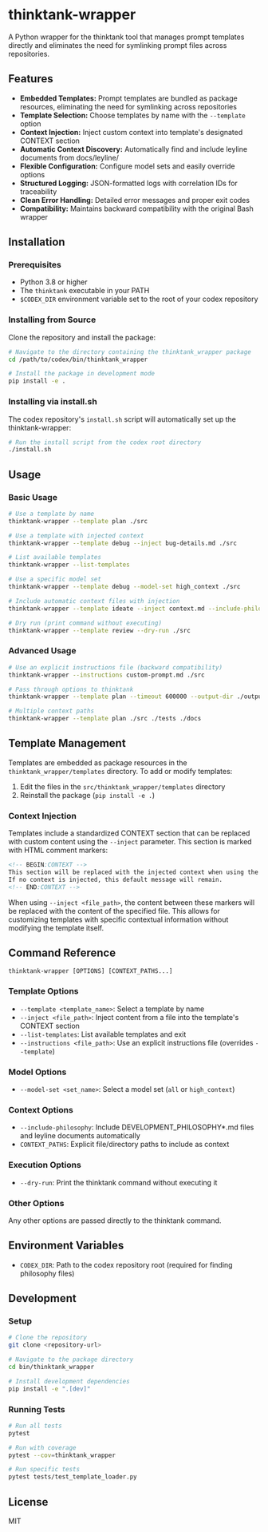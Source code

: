 # thinktank-wrapper

A Python wrapper for the thinktank tool that manages prompt templates directly and eliminates the need for symlinking prompt files across repositories.

## Features

- **Embedded Templates:** Prompt templates are bundled as package resources, eliminating the need for symlinking across repositories
- **Template Selection:** Choose templates by name with the `--template` option
- **Context Injection:** Inject custom context into template's designated CONTEXT section
- **Automatic Context Discovery:** Automatically find and include leyline documents from docs/leyline/
- **Flexible Configuration:** Configure model sets and easily override options
- **Structured Logging:** JSON-formatted logs with correlation IDs for traceability
- **Clean Error Handling:** Detailed error messages and proper exit codes
- **Compatibility:** Maintains backward compatibility with the original Bash wrapper

## Installation

### Prerequisites

- Python 3.8 or higher
- The `thinktank` executable in your PATH
- `$CODEX_DIR` environment variable set to the root of your codex repository

### Installing from Source

Clone the repository and install the package:

```bash
# Navigate to the directory containing the thinktank_wrapper package
cd /path/to/codex/bin/thinktank_wrapper

# Install the package in development mode
pip install -e .
```

### Installing via install.sh

The codex repository's `install.sh` script will automatically set up the thinktank-wrapper:

```bash
# Run the install script from the codex root directory
./install.sh
```

## Usage

### Basic Usage

```bash
# Use a template by name
thinktank-wrapper --template plan ./src

# Use a template with injected context
thinktank-wrapper --template debug --inject bug-details.md ./src

# List available templates
thinktank-wrapper --list-templates

# Use a specific model set
thinktank-wrapper --template debug --model-set high_context ./src

# Include automatic context files with injection
thinktank-wrapper --template ideate --inject context.md --include-philosophy ./src

# Dry run (print command without executing)
thinktank-wrapper --template review --dry-run ./src
```

### Advanced Usage

```bash
# Use an explicit instructions file (backward compatibility)
thinktank-wrapper --instructions custom-prompt.md ./src

# Pass through options to thinktank
thinktank-wrapper --template plan --timeout 600000 --output-dir ./output ./src

# Multiple context paths
thinktank-wrapper --template plan ./src ./tests ./docs
```

## Template Management

Templates are embedded as package resources in the `thinktank_wrapper/templates` directory. To add or modify templates:

1. Edit the files in the `src/thinktank_wrapper/templates` directory
2. Reinstall the package (`pip install -e .`)

### Context Injection

Templates include a standardized CONTEXT section that can be replaced with custom content using the `--inject` parameter. This section is marked with HTML comment markers:

```markdown
<!-- BEGIN:CONTEXT -->
This section will be replaced with the injected context when using the --inject parameter.
If no context is injected, this default message will remain.
<!-- END:CONTEXT -->
```

When using `--inject <file_path>`, the content between these markers will be replaced with the content of the specified file. This allows for customizing templates with specific contextual information without modifying the template itself.

## Command Reference

```
thinktank-wrapper [OPTIONS] [CONTEXT_PATHS...]
```

### Template Options

- `--template <template_name>`: Select a template by name
- `--inject <file_path>`: Inject content from a file into the template's CONTEXT section
- `--list-templates`: List available templates and exit
- `--instructions <file_path>`: Use an explicit instructions file (overrides `--template`)

### Model Options

- `--model-set <set_name>`: Select a model set (`all` or `high_context`)

### Context Options

- `--include-philosophy`: Include DEVELOPMENT_PHILOSOPHY*.md files and leyline documents automatically
- `CONTEXT_PATHS`: Explicit file/directory paths to include as context

### Execution Options

- `--dry-run`: Print the thinktank command without executing it

### Other Options

Any other options are passed directly to the thinktank command.

## Environment Variables

- `CODEX_DIR`: Path to the codex repository root (required for finding philosophy files)

## Development

### Setup

```bash
# Clone the repository
git clone <repository-url>

# Navigate to the package directory
cd bin/thinktank_wrapper

# Install development dependencies
pip install -e ".[dev]"
```

### Running Tests

```bash
# Run all tests
pytest

# Run with coverage
pytest --cov=thinktank_wrapper

# Run specific tests
pytest tests/test_template_loader.py
```

## License

MIT
